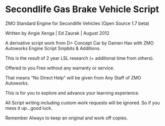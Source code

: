 <h1>Secondlife Gas Brake Vehicle Script</h1>

ZMO Standard Engine for Secondlife Vehicles (Open Source 1.7 beta)

Written by Angie Xenga | Ed Zaurak | August 2012

A derivative script work from D> Concept Car by Damen Hax with ZMO Autoworks Engine Script Snipbits & Additions.

This is the result of 2 year LSL research (+ additional time from others).

Offered to you Free without any warranty or service.

That means "No Direct Help" will be given from Any Staff of ZMO Autoworks.

This is for you to explore and advance your learning experience.

All Script writing including custom work requests will be ignored. So if you mess it up...good luck.

Remember Always to keep an original and work off copies.
